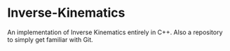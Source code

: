 # Inverse-Kinematics
An implementation of Inverse Kinematics entirely in C++.
Also a repository to simply get familiar with Git.